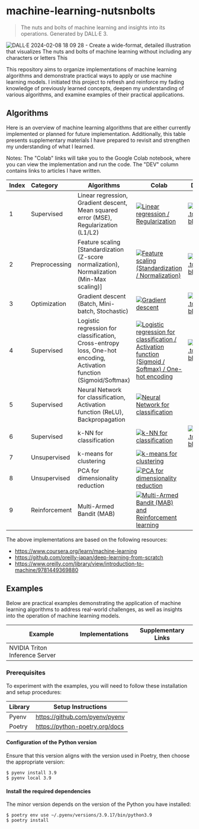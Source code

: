 # machine-learning-nutsnbolts

> The nuts and bolts of machine learning and insights into its operations. Generated by DALL·E 3.

![DALL·E 2024-02-08 18 09 28 - Create a wide-format, detailed illustration that visualizes _The nuts and bolts of machine learning_ without including any characters or letters  This](https://github.com/esakik/machine-learning-nutsnbolts/assets/44774033/845c0482-d8e6-41c1-8d10-827289af28c8)

This repository aims to organize implementations of machine learning algorithms and demonstrate practical ways to apply or use machine learning models.
I initiated this project to refresh and reinforce my fading knowledge of previously learned concepts, deepen my understanding of various algorithms, and examine examples of their practical applications.

## Algorithms

Here is an overview of machine learning algorithms that are either currently implemented or planned for future implementation.
Additionally, this table presents supplementary materials I have prepared to revisit and strengthen my understanding of what I learned.

Notes: The "Colab" links will take you to the Google Colab notebook, where you can view the implementation and run the code. The "DEV" column contains links to articles I have written.

| Index | Category      | Algorithms                                                                                                          | Colab                                                                                                                                                                                                                                                                                                     | DEV                                                                                                                                                                                                                    |
|:------|:--------------|---------------------------------------------------------------------------------------------------------------------|-----------------------------------------------------------------------------------------------------------------------------------------------------------------------------------------------------------------------------------------------------------------------------------------------------------|------------------------------------------------------------------------------------------------------------------------------------------------------------------------------------------------------------------------|
| 1     | Supervised    | Linear regression, Gradient descent, Mean squared error (MSE), Regularization (L1/L2)                               | [![Linear regression / Regularization](https://colab.research.google.com/assets/colab-badge.svg)](https://colab.research.google.com/github/esakik/machine-learning-nutsnbolts/blob/main/algorithms/supervised/linear_regression.ipynb)                                                                    | [![Dev.to blog](https://img.shields.io/badge/dev.to-0A0A0A?style=flat&logo=dev.to&logoColor=white)](https://dev.to/esakik/re-learn-linear-regression-in-python-from-theory-to-practice-277m)                           |
| 2     | Preprocessing | Feature scaling [Standardization (Z-score normalization), Normalization (Min-Max scaling)]                          | [![Feature scaling (Standardization / Normalization)](https://colab.research.google.com/assets/colab-badge.svg)](https://colab.research.google.com/github/esakik/machine-learning-nutsnbolts/blob/main/algorithms/preprocessing/feature_scaling.ipynb)                                                    | [![Dev.to blog](https://img.shields.io/badge/dev.to-0A0A0A?style=flat&logo=dev.to&logoColor=white)](https://dev.to/esakik/deciphering-standardization-and-normalization-understanding-feature-scaling-techniques-1cf5) |
| 3     | Optimization  | Gradient descent (Batch, Mini-batch, Stochastic)                                                                    | [![Gradient descent](https://colab.research.google.com/assets/colab-badge.svg)](https://colab.research.google.com/github/esakik/machine-learning-nutsnbolts/blob/main/algorithms/optimization/gradient_descent.ipynb)                                                                                     | [![Dev.to blog](https://img.shields.io/badge/dev.to-0A0A0A?style=flat&logo=dev.to&logoColor=white)](https://dev.to/esakik/exploring-gradient-descent-after-implementing-linear-regression-from-scratch-i4e)            |
| 4     | Supervised    | Logistic regression for classification, Cross-entropy loss, One-hot encoding, Activation function (Sigmoid/Softmax) | [![Logistic regression for classification / Activation function (Sigmoid / Softmax) / One-hot encoding](https://colab.research.google.com/assets/colab-badge.svg)](https://colab.research.google.com/github/esakik/machine-learning-nutsnbolts/blob/main/algorithms/supervised/logistic_regression.ipynb) | [![Dev.to blog](https://img.shields.io/badge/dev.to-0A0A0A?style=flat&logo=dev.to&logoColor=white)](https://dev.to/esakik/brushing-up-on-logistic-regression-in-python-theory-to-practice-5ef4)                        |
| 5     | Supervised    | Neural Network for classification, Activation function (ReLU), Backpropagation                                      | [![Neural Network for classification](https://colab.research.google.com/assets/colab-badge.svg)](https://colab.research.google.com/github/esakik/machine-learning-nutsnbolts/blob/main/algorithms/supervised/neural_network_classification.ipynb)                                                         |                                                                                                                                                                                                                        |
| 6     | Supervised    | k-NN for classification                                                                                             | [![k-NN for classification](https://colab.research.google.com/assets/colab-badge.svg)](https://colab.research.google.com/github/esakik/machine-learning-nutsnbolts/blob/main/algorithms/supervised/knn_classification.ipynb)                                                                              | [![Dev.to blog](https://img.shields.io/badge/dev.to-0A0A0A?style=flat&logo=dev.to&logoColor=white)](https://dev.to/esakik/brushing-up-on-k-nn-for-classification-in-python-theory-to-practice-phm)                     |
| 7     | Unsupervised  | k-means for clustering                                                                                              | [![k-means for clustering](https://colab.research.google.com/assets/colab-badge.svg)](https://colab.research.google.com/github/esakik/machine-learning-nutsnbolts/blob/main/algorithms/unsupervised/kmeans_clustering.ipynb)                                                                              |                                                                                                                                                                                                                        |
| 8     | Unsupervised  | PCA for dimensionality reduction                                                                                    | [![PCA for dimensionality reduction](https://colab.research.google.com/assets/colab-badge.svg)](https://colab.research.google.com/github/esakik/machine-learning-nutsnbolts/blob/main/algorithms/unsupervised/pca_dimensionality_reduction.ipynb)                                                         |                                                                                                                                                                                                                        |
| 9     | Reinforcement | Multi-Armed Bandit (MAB)                                                                                            | [![Multi-Armed Bandit (MAB) and Reinforcement learning](https://colab.research.google.com/assets/colab-badge.svg)](https://colab.research.google.com/github/esakik/machine-learning-nutsnbolts/blob/main/algorithms/reinforcement/multi_armed_bandits_ε_greedy.ipynb)                                     |                                                                                                                                                                                                                        |
                                                                                                                                                                                                             
The above implementations are based on the following resources:

- https://www.coursera.org/learn/machine-learning
- https://github.com/oreilly-japan/deep-learning-from-scratch
- https://www.oreilly.com/library/view/introduction-to-machine/9781449369880

## Examples

Below are practical examples demonstrating the application of machine learning algorithms to address real-world challenges, as well as insights into the operation of machine learning models.

| Example                        | Implementations | Supplementary Links |
|--------------------------------|-----------------|---------------------|
| NVIDIA Triton Inference Server |                 |                     |

### Prerequisites

To experiment with the examples, you will need to follow these installation and setup procedures:

| Library          | Setup Instructions             |
|------------------|--------------------------------|
| Pyenv            | https://github.com/pyenv/pyenv |
| Poetry           | https://python-poetry.org/docs |

#### Configuration of the Python version

Ensure that this version aligns with the version used in Poetry, then choose the appropriate version:

```shell
$ pyenv install 3.9
$ pyenv local 3.9
```

#### Install the required dependencies

The minor version depends on the version of the Python you have installed:

```shell
$ poetry env use ~/.pyenv/versions/3.9.17/bin/python3.9
$ poetry install
```
